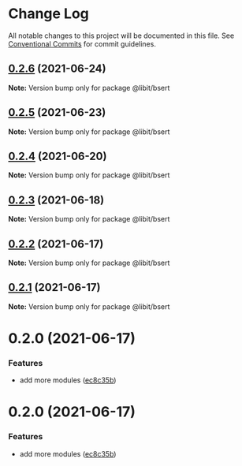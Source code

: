 # Change Log

All notable changes to this project will be documented in this file.
See [Conventional Commits](https://conventionalcommits.org) for commit guidelines.

## [0.2.6](https://gitr.net/mindary/libit/compare/@libit/bsert@0.2.5...@libit/bsert@0.2.6) (2021-06-24)

**Note:** Version bump only for package @libit/bsert





## [0.2.5](https://gitr.net/mindary/libit/compare/@libit/bsert@0.2.4...@libit/bsert@0.2.5) (2021-06-23)

**Note:** Version bump only for package @libit/bsert





## [0.2.4](https://gitr.net/mindary/libit/compare/@libit/bsert@0.2.3...@libit/bsert@0.2.4) (2021-06-20)

**Note:** Version bump only for package @libit/bsert





## [0.2.3](https://gitr.net/mindary/libit/compare/@libit/bsert@0.2.2...@libit/bsert@0.2.3) (2021-06-18)

**Note:** Version bump only for package @libit/bsert





## [0.2.2](https://gitr.net/mindary/libit/compare/@libit/bsert@0.2.1...@libit/bsert@0.2.2) (2021-06-17)

**Note:** Version bump only for package @libit/bsert





## [0.2.1](https://gitr.net/mindary/libit/compare/@libit/bsert@0.2.0...@libit/bsert@0.2.1) (2021-06-17)

**Note:** Version bump only for package @libit/bsert





# 0.2.0 (2021-06-17)


### Features

* add more modules ([ec8c35b](https://gitr.net/mindary/libit/commits/ec8c35b18b46fd894731b63383e766973070cc52))





# 0.2.0 (2021-06-17)


### Features

* add more modules ([ec8c35b](https://gitr.net/mindary/libit/commits/ec8c35b18b46fd894731b63383e766973070cc52))
